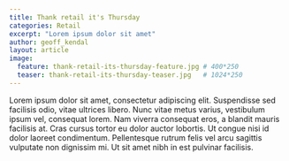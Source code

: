 ```yaml
---
title: Thank retail it's Thursday
categories: Retail
excerpt: "Lorem ipsum dolor sit amet"
author: geoff_kendal
layout: article
image: 
  feature: thank-retail-its-thursday-feature.jpg # 400*250
  teaser: thank-retail-its-thursday-teaser.jpg   # 1024*250
---
```


Lorem ipsum dolor sit amet, consectetur adipiscing elit. Suspendisse sed facilisis odio, vitae ultrices libero. Nunc vitae metus varius, vestibulum ipsum vel, consequat lorem. Nam viverra consequat eros, a blandit mauris facilisis at. Cras cursus tortor eu dolor auctor lobortis. Ut congue nisi id dolor laoreet condimentum. Pellentesque rutrum felis vel arcu sagittis vulputate non dignissim mi. Ut sit amet nibh in est pulvinar facilisis.
